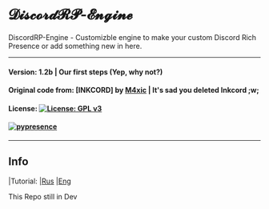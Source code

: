 # 𝓓𝓲𝓼𝓬𝓸𝓻𝓭𝓡𝓟-𝓔𝓷𝓰𝓲𝓷𝓮

DiscordRP-Engine - Customizble engine to make your custom Discord Rich Presence or add something new in here.

----------------------------------------

#### Version: 1.2b | Our first steps (Yep, why not?)
#### Original code from: [INKCORD] by [M4xic](https://github.com/m4xic) | It's sad you deleted Inkcord ;w;
#### License: [![License: GPL v3](https://img.shields.io/badge/License-GPLv3-blue.svg)](https://www.gnu.org/licenses/gpl-3.0)
#### [![pypresence](https://img.shields.io/badge/using-pypresence-00bb88.svg?style=for-the-badge&logo=discord&logoWidth=20)](https://github.com/qwertyquerty/pypresence)

----------------------------------------

## Info 

|Tutorial:
|[Rus](https://github.com/BlueBerrySans365/DiscordRP-Engine/blob/main/Tutorials/Rus/Туториал.md)
|[Eng]()

This Repo still in Dev
